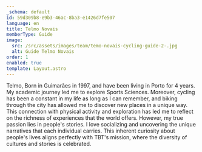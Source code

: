 ```yaml
---
_schema: default
id: 59d309b8-e9b3-46ac-8ba3-e1426d7fe507
language: en
title: Telmo Novais
memberType: Guide
image:
  src: /src/assets/images/team/temo-novais-cycling-guide-2-.jpg
  alt: Guide Telmo Novais
order: 1
enabled: true
template: Layout.astro
---
```


Telmo, Born in Guimarães in 1997, and have been living in Porto for 4 years. My
academic journey led me to explore Sports Sciences. Moreover, cycling has been a
constant in my life as long as I can remember, and biking through the city has
allowed me to discover new places in a unique way. This connection with physical
activity and exploration has led me to reflect on the richness of experiences
that the world offers. However, my true passion lies in people's stories. I love
socializing and uncovering the unique narratives that each individual carries.
This inherent curiosity about people's lives aligns perfectly with TBT's
mission, where the diversity of cultures and stories is celebrated.
